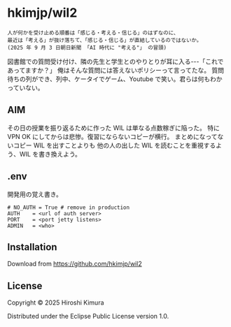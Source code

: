 # hkimjp/wil2

    人が何かを受け止める順番は「感じる・考える・信じる」のはずなのに、
    最近は「考える」が抜け落ちて、「感じる・信じる」が直結しているのではないか。
    (2025 年 9 月 3 日朝日新聞 「AI 時代に "考える"」 の冒頭)

図書館での質問受け付け、隣の先生と学生とのやりとりが耳に入る---「これであってますか？」
俺はそんな質問には答えないポリシーって言ってたな。
質問待ちの列ができ、列中、ケータイでゲーム、Youtube で笑い。君らは何もわかっていない。

## AIM

その日の授業を振り返るために作った WIL は単なる点数稼ぎに陥った。
特に VPN OK にしてからは悲惨。復習にならないコピーが横行。
まとめになってないコピー WIL を出すことよりも
他の人の出した WIL を読むことを重視するよう、WIL を書き換えよう。

## .env

開発用の覚え書き。

```
# NO_AUTH = True # remove in production
AUTH    = <url of auth server>
PORT    = <port jetty listens>
ADMIN   = <who>
```

## Installation

Download from https://github.com/hkimjp/wil2

## License

Copyright © 2025 Hiroshi Kimura

Distributed under the Eclipse Public License version 1.0.
